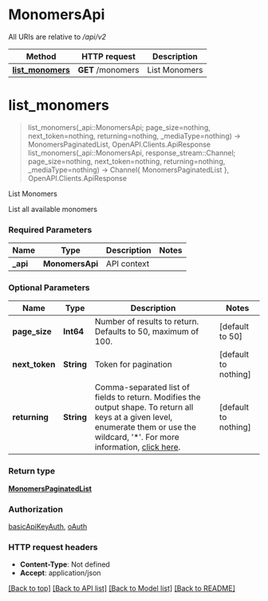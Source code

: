 # MonomersApi

All URIs are relative to */api/v2*

Method | HTTP request | Description
------------- | ------------- | -------------
[**list_monomers**](MonomersApi.md#list_monomers) | **GET** /monomers | List Monomers


# **list_monomers**
> list_monomers(_api::MonomersApi; page_size=nothing, next_token=nothing, returning=nothing, _mediaType=nothing) -> MonomersPaginatedList, OpenAPI.Clients.ApiResponse <br/>
> list_monomers(_api::MonomersApi, response_stream::Channel; page_size=nothing, next_token=nothing, returning=nothing, _mediaType=nothing) -> Channel{ MonomersPaginatedList }, OpenAPI.Clients.ApiResponse

List Monomers

List all available monomers

### Required Parameters

Name | Type | Description  | Notes
------------- | ------------- | ------------- | -------------
 **_api** | **MonomersApi** | API context | 

### Optional Parameters

Name | Type | Description  | Notes
------------- | ------------- | ------------- | -------------
 **page_size** | **Int64**| Number of results to return. Defaults to 50, maximum of 100.  | [default to 50]
 **next_token** | **String**| Token for pagination | [default to nothing]
 **returning** | **String**| Comma-separated list of fields to return. Modifies the output shape. To return all keys at a given level, enumerate them or use the wildcard, &#39;*&#39;. For more information, [click here](https://docs.benchling.com/docs/getting-started-1#returning-query-parameter). | [default to nothing]

### Return type

[**MonomersPaginatedList**](MonomersPaginatedList.md)

### Authorization

[basicApiKeyAuth](../README.md#basicApiKeyAuth), [oAuth](../README.md#oAuth)

### HTTP request headers

 - **Content-Type**: Not defined
 - **Accept**: application/json

[[Back to top]](#) [[Back to API list]](../README.md#api-endpoints) [[Back to Model list]](../README.md#models) [[Back to README]](../README.md)

